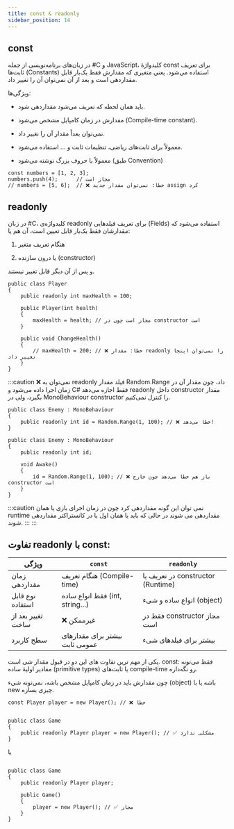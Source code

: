 ```yaml
---
title: const & readonly
sidebar_position: 14
---
```


## const

در زبان‌های برنامه‌نویسی از جمله #C و JavaScript، کلیدواژهٔ const برای تعریف ثابت‌ها (Constants) استفاده می‌شود. یعنی متغیری که مقدارش فقط یک‌بار قابل مقداردهی است و بعد از آن نمی‌توان آن را تغییر داد.

ویژگی‌ها:

-   باید همان لحظه که تعریف می‌شود مقداردهی شود.

-   مقدارش در زمان کامپایل مشخص می‌شود (Compile-time constant).

-   نمی‌توان بعداً مقدار آن را تغییر داد.

-   معمولاً برای ثابت‌های ریاضی، تنظیمات ثابت و ... استفاده می‌شود.

-   معمولاً با حروف بزرگ نوشته می‌شود (طبق Convention)

```
const numbers = [1, 2, 3];
numbers.push(4);      // مجاز است
// numbers = [5, 6];  // ❌ خطا: نمی‌توان مقدار جدید assign کرد
```

## readonly

در زبان #C، کلیدواژه‌ی readonly برای تعریف فیلدهایی (Fields) استفاده می‌شود که مقدارشان فقط یک‌بار قابل تعیین است، آن هم یا:

1. هنگام تعریف متغیر

2. یا درون سازنده (constructor)

و پس از آن دیگر قابل تغییر نیستند.

```
public class Player
{
    public readonly int maxHealth = 100;

    public Player(int health)
    {
        maxHealth = health; // مجاز است چون در constructor است
    }

    public void ChangeHealth()
    {
        // maxHealth = 200; // ❌ خطا: مقدار readonly را نمی‌توان اینجا تغییر داد
    }
}

```

:::caution
❌ نمی‌توان به readonly فیلد مقدار Random.Range داد، چون مقدار آن در زمان اجرا داده می‌شود و C# فقط اجازه می‌دهد readonly داخل constructor مقدار بگیرد، ولی در MonoBehaviour constructor را کنترل نمی‌کنیم.

```
public class Enemy : MonoBehaviour
{
    public readonly int id = Random.Range(1, 100); // ❌ خطا می‌دهد!
}

```

```
public class Enemy : MonoBehaviour
{
    public readonly int id;

    void Awake()
    {
        id = Random.Range(1, 100); // ❌ باز هم خطا می‌دهد چون خارج constructor است
    }
}

```

:::caution
نمی توان این گونه مقداردهی کرد چون در زمان اجرای بازی یا همان runtime مقداردهی می شوند در حالی که باید یا همان اول یا در کانستراکتر مقداردهی شوند.
:::
:::

## تفاوت readonly با const:

| ویژگی             | `const`                         | `readonly`                        |
| ----------------- | ------------------------------- | --------------------------------- |
| زمان مقداردهی     | هنگام تعریف (Compile-time)      | در تعریف یا constructor (Runtime) |
| نوع قابل استفاده  | فقط انواع ساده (int, string...) | انواع ساده و شیء (object)         |
| تغییر بعد از ساخت | ❌ غیرممکن                      | فقط در constructor مجاز است       |
| سطح کاربرد        | بیشتر برای مقدارهای عمومی ثابت  | بیشتر برای فیلدهای شیء            |

یکی از مهم ترین تفاوت های این دو در قبول مقدار شی است.
const:
فقط می‌تونه مقادیر اولیهٔ ساده (primitive types) یا ثابت‌های compile-time رو نگه‌داره.

چون مقدارش باید در زمان کامپایل مشخص باشه، نمی‌تونه شیء (object) باشه یا با new چیزی بسازه.

```
const Player player = new Player(); // ❌ خطا

```

```

public class Game
{
    public readonly Player player = new Player(); // ✅ مشکلی ندارد
}
```

یا

```

public class Game
{
    public readonly Player player;

    public Game()
    {
        player = new Player(); // ✅ مجاز
    }
}
```
